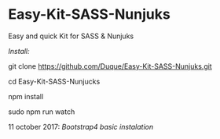 # Easy-Kit-SASS-Nunjuks
Easy and quick Kit for SASS &amp; Nunjuks

*Install:*

git clone https://github.com/Duque/Easy-Kit-SASS-Nunjuks.git

cd Easy-Kit-SASS-Nunjucks

npm install

sudo npm run watch

11 october 2017: *Bootstrap4 basic instalation*
